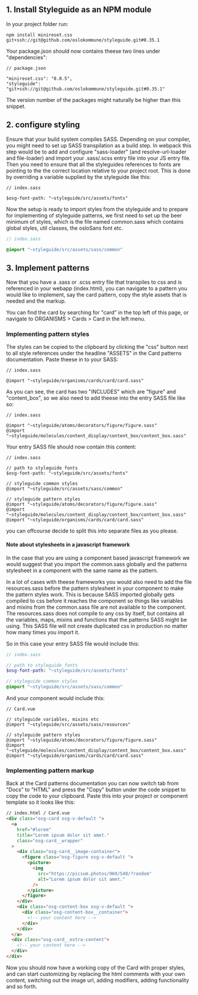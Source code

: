 ## 1. Install Styleguide as an NPM module

In your project folder run:

```shell
npm install minireset.css git+ssh://git@github.com/oslokommune/styleguide.git#0.35.1
```

Your package.json should now contains theese two lines under "dependencies":

```shell
// package.json

"minireset.css": "0.0.5",
"styleguide": "git+ssh://git@github.com/oslokommune/styleguide.git#0.35.1"
```

The version number of the packages might naturally be higher than this
snippet.

## 2. configure styling

Ensure that your build system compiles SASS. Depending on your compiler, you
might need to set up SASS transpilation as a build step. In webpack this
step would be to add and configure "sass-loader" (and resolve-url-loader and
file-loader) and import your .sass/.scss entry file into your JS entry file.
Then you need to ensure that all the styleguides references to fonts are
pointing to the the correct location relative to your project root. This is
done by overriding a variable supplied by the styleguide like this:

```shell
// index.sass

$osg-font-path: "~styleguide/src/assets/fonts"
```

Now the setup is ready to import styles from the styleguide and to prepare
for implementing of styleguide patterns, we first need to set up the beer
minimum of styles, which is the file named common.sass which contains global
styles, util classes, the osloSans font etc.

```sass
// index.sass

@import "~styleguide/src/assets/sass/common"
```

## 3. Implement patterns

Now that you have a .sass or .scss entry file that transpiles to css and is
referenced in your webapp (index.html), you can navigate to a pattern you
would like to implement, say the card pattern, copy the style assets that is
needed and the markup.

You can find the card by searching for "card" in the top left of this page,
or navigate to ORGANISMS > Cards > Card in the left menu.

### Implementing pattern styles

The styles can be copied to the clipboard by clicking the "css" button next
to all style references under the headline "ASSETS" in the Card patterns
documentation. Paste theese in to your SASS:

```shell
// index.sass

@import "~styleguide/organisms/cards/card/card.sass"
```

As you can see, the card has two "INCLUDES" which are "figure" and
"content_box", so we also need to add theese into the entry SASS file like
so:

```shell
// index.sass

@import "~styleguide/atoms/decorators/figure/figure.sass"
@import "~styleguide/molecules/content_display/content_box/content_box.sass"
```

Your entry SASS file should now contain this content:

```shell
// index.sass

// path to styleguide fonts
$osg-font-path: "~styleguide/src/assets/fonts"

// styleguide common styles
@import "~styleguide/src/assets/sass/common"

// styleguide pattern styles
@import "~styleguide/atoms/decorators/figure/figure.sass"
@import "~styleguide/molecules/content_display/content_box/content_box.sass"
@import "~styleguide/organisms/cards/card/card.sass"
```

you can offcourse decide to split this into separate files as you please.

#### Note about stylesheets in a javascript framework

In the case that you are using a component based javascript framework we
would suggest that you import the common.sass globally and the patterns
stylesheet in a component with the same name as the pattern.

In a lot of cases with theese frameworks you would also need to add the file
resources.sass before the pattern stylesheet in your component to make the
pattern styles work. This is because SASS imported globally gets compiled to
css before it reaches the component so things like variables and mixins from
the common.sass file are not available to the component. The resources.sass
does not compile to any css by itself, but contains all the variables, maps,
mixins and functions that the patterns SASS might be using. This SASS file
will not create duplicated css in production no matter how many times you
import it.

So in this case your entry SASS file would include this:

```sass
// index.sass

// path to styleguide fonts
$osg-font-path: "~styleguide/src/assets/fonts"

// styleguide common styles
@import "~styleguide/src/assets/sass/common"
```

And your component would include this:

```vue
// Card.vue

// styleguide variables, mixins etc
@import "~styleguide/src/assets/sass/resources"

// styleguide pattern styles
@import "~styleguide/atoms/decorators/figure/figure.sass"
@import "~styleguide/molecules/content_display/content_box/content_box.sass"
@import "~styleguide/organisms/cards/card/card.sass"
```

### Implementing pattern markup

Back at the Card patterns documentation you can now switch tab from "Docs"
to "HTML" and press the "Copy" button under the code snippet to copy the
code to your clipboard. Paste this into your project or component template
so it looks like this:

```html
// index.html / Card.vue
<div class="osg-card osg-v-default ">
  <a
    href="#lorem"
    title="Lorem ipsum dolor sit amet."
    class="osg-card__wrapper"
  >
    <div class="osg-card__image-container">
      <figure class="osg-figure osg-v-default ">
        <picture>
          <img
            src="https://picsum.photos/960/540/?random"
            alt="Lorem ipsum dolor sit amet."
          />
        </picture>
      </figure>
    </div>
    <div class="osg-content-box osg-v-default ">
      <div class="osg-content-box__container">
        <!-- your content here -->
      </div>
    </div>
  </a>
  <div class="osg-card__extra-content">
    <!-- your content here -->
  </div>
</div>
```

Now you should now have a working copy of the Card with proper styles, and
can start customizing by replacing the html comments with your own content,
switching out the image url, adding modifiers, adding functionality and so
forth.
